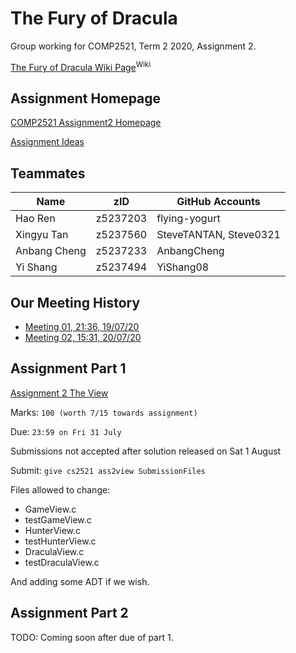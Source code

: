 # The Fury of Dracula

Group working for COMP2521, Term 2 2020, Assignment 2.

[The Fury of Dracula Wiki Page](https://en.wikipedia.org/wiki/The_Fury_of_Dracula)<sup>Wiki</sup>

## Assignment Homepage

[COMP2521 Assignment2 Homepage](https://www.cse.unsw.edu.au/~cs2521/20T2/ass/ass2/index.html)

[Assignment Ideas](https://webcms3.cse.unsw.edu.au/COMP2521/20T2/resources/49377)

## Teammates

| Name         | zID      | GitHub Accounts        |
|--------------|----------|------------------------|
| Hao Ren      | z5237203 | flying-yogurt          |
| Xingyu Tan   | z5237560 | SteveTANTAN, Steve0321 |
| Anbang Cheng | z5237233 | AnbangCheng            |
| Yi Shang     | z5237494 | YiShang08              |

## Our Meeting History

- [Meeting 01, 21:36, 19/07/20](https://webcms3.cse.unsw.edu.au/COMP2521/20T2/wiki/49368/6308)
- [Meeting 02, 15:31, 20/07/20](https://webcms3.cse.unsw.edu.au/COMP2521/20T2/wiki/49368/6436)

## Assignment Part 1

[Assignment 2 The View](https://www.cse.unsw.edu.au/~cs2521/20T2/ass/ass2/view/)

Marks: `100 (worth 7/15 towards assignment)`

Due: `23:59 on Fri 31 July`

Submissions not accepted after solution released on Sat 1 August

Submit: `give cs2521 ass2view SubmissionFiles`

Files allowed to change:
- GameView.c
- testGameView.c
- HunterView.c
- testHunterView.c 
- DraculaView.c 
- testDraculaView.c

And adding some ADT if we wish.

## Assignment Part 2
TODO: Coming soon after due of part 1.
